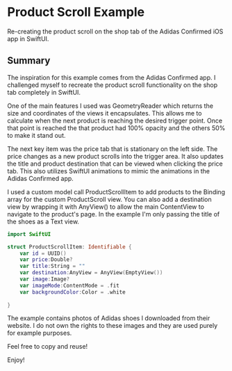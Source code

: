 # Product Scroll Example

Re-creating the product scroll on the shop tab of the Adidas Confirmed iOS app in SwiftUI.

## Summary

The inspiration for this example comes from the Adidas Confirmed app. I challenged myself to recreate the product scroll functionality on the shop tab completely in SwiftUI.

One of the main features I used was GeometryReader which returns the size and coordinates of the views it encapsulates. This allows me to calculate when the next product is reaching the desired trigger point. Once that point is reached the that product had 100% opacity and the others 50% to make it stand out.

The next key item was the price tab that is stationary on the left side. The price changes as a new product scrolls into the trigger area. It also updates the title and product destination that can be viewed when clicking the price tab. This also utilizes SwiftUI animations to mimic the animations in the Adidas Confirmed app.

I used a custom model call ProductScrollItem to add products to the Binding array for the custom ProductScroll view. You can also add a destination view by wrapping it with AnyView() to allow the main ContentView to navigate to the product's page. In the example I'm only passing the title of the shoes as a Text view.

```swift
import SwiftUI

struct ProductScrollItem: Identifiable {
    var id = UUID()
    var price:Double?
    var title:String = ""
    var destination:AnyView = AnyView(EmptyView())
    var image:Image?
    var imageMode:ContentMode = .fit
    var backgroundColor:Color = .white
    
}
```

The example contains photos of Adidas shoes I downloaded from their website. I do not own the rights to these images and they are used purely for example purposes.

Feel free to copy and reuse!

Enjoy!
